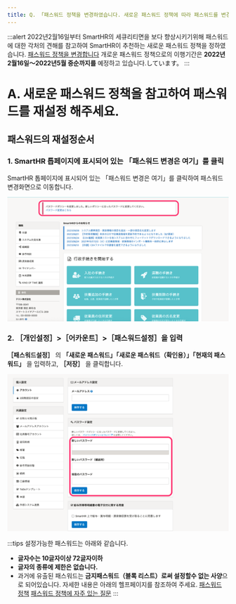 ```yaml
---
title: Q. 「패스워드 정책을 변경하였습니다. 새로운 패스워드 정책에 따라 패스워드를 변경해 주세요.」라고 표시되는 경우는?
---
```

:::alert
2022년2월16일부터 SmartHR의 세큐리티면을 보다 향상시키기위해 패스워드에 대한 각처의 견해를 참고하여 SmartHR이 추천하는 새로운 패스워드 정책을 정하였습니다.
[패스워드 정책을 변경합니다](https://smarthr.jp/update/32157)
개로운 패스워드 정책으로의 이행기간은 **2022년2월16일〜2022년5월 중순까지를** 예정하고 있습니다.しています。
:::

# A. 새로운 패스워드 정책을 참고하여 패스워드를 재설정 해주세요.

## 패스워드의 재설정순서

### 1\. SmartHR 톱페이지에 표시되어 있는 「패스워드 변경은 여기」를 클릭

SmartHR 톱페이지에 표시되어 있는 「패스워드 변경은 여기」를 클릭하여 패스워드 변경화면으로 이동합니다.

![image__5_.png](./image__5_.png)

### 2\. ［개인설정］>［어카운트］>［패스워드설정］을 입력

 **［패스워드설정］** 의 **「새로운 패스워드」「새로운 패스워드（확인용）」「현재의 패스워드」** 을 입력하고, **［저장］** 을 클릭합니다.

![145774889-5b866a54-e256-4d0a-bc09-116d555c902f.png](./145774889-5b866a54-e256-4d0a-bc09-116d555c902f.png)

:::tips
설정가능한 패스워드는 아래와 같습니다.
- **글자수는 10글자이상 72글자이하**
- **글자의 종류에 제한은 없습니다.**
- 과거에 유출된 패스워드는 **금지패스워드（블록 리스트）로써 설정할수 없는 사양**으로 되어있습니다.
자세한 내용은 아래의 헬프페이지를 참조하여 주세요.
[패스워드 정책](https://knowledge.smarthr.jp/hc/ja/articles/4415296771993/)
[패스워드 정책에 자주 있는 질문](https://knowledge.smarthr.jp/hc/ja/articles/4415576721177)
:::
